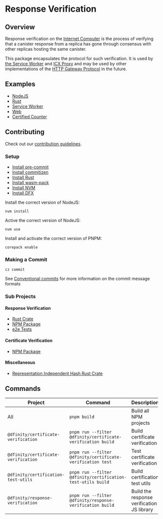 # Response Verification

## Overview

Response verification on the [Internet Computer](https://dfinity.org) is the process of verifying that a canister response from a replica has gone through consensus with other replicas hosting the same canister.

This package encapsulates the protocol for such verification. It is used by [the Service Worker](https://github.com/dfinity/ic/tree/master/typescript/service-worker) and [ICX Proxy](https://github.com/dfinity/ic/tree/master/rs/boundary_node/icx_proxy) and may be used by other implementations of the [HTTP Gateway Protocol](https://internetcomputer.org/docs/current/references/ic-interface-spec/#http-gateway) in the future.

## Examples

- [NodeJS](./examples/nodejs/README.md)
- [Rust](./examples/rust/README.md)
- [Service Worker](./examples/service-worker/README.md)
- [Web](./examples/web/README.md)
- [Certified Counter](./examples/certified-counter/README.md)

## Contributing

Check out our [contribution guidelines](./.github/CONTRIBUTING.md).

### Setup

- [Install pre-commit](https://pre-commit.com/#installation)
- [Install commitizen](https://commitizen-tools.github.io/commitizen/#installation)
- [Install Rust](https://www.rust-lang.org/learn/get-started)
- [Install wasm-pack](https://rustwasm.github.io/wasm-pack/installer)
- [Install NVM](https://github.com/nvm-sh/nvm)
- [Install DFX](https://internetcomputer.org/docs/current/developer-docs/setup/install)

Install the correct version of NodeJS:

```shell
nvm install
```

Active the correct version of NodeJS:

```shell
nvm use
```

Install and activate the correct version of PNPM:

```shell
corepack enable
```

### Making a Commit

```shell
cz commit
```

See [Conventional commits](https://www.conventionalcommits.org/en/v1.0.0/) for more information on the commit message formats

### Sub Projects

#### Response Verification

- [Rust Crate](./packages/ic-response-verification/README.md)
- [NPM Package](./packages/ic-response-verification-wasm/README.md)
- [e2e Tests](./packages/ic-response-verification-tests/README.md)

#### Certificate Verification

- [NPM Package](./packages/certificate-verification-js/README.md)

#### Miscellaneous

- [Representation Independent Hash Rust Crate](./packages/ic-representation-independent-hash/README.md)

## Commands

| Project                             | Command                                                     | Description                                |
| ----------------------------------- | ----------------------------------------------------------- | ------------------------------------------ |
| All                                 | `pnpm build`                                                | Build all NPM projects                     |
| `@dfinity/certificate-verification` | `pnpm run --filter @dfinity/certificate-verification build` | Build certificate verification             |
| `@dfinity/certificate-verification` | `pnpm run --filter @dfinity/certificate-verification test`  | Test certificate verification              |
| `@dfinity/certification-test-utils` | `pnpm run --filter @dfinity/certification-test-utils build` | Build certification test utils             |
| `@dfinity/response-verification`    | `pnpm run --filter @dfinity/response-verification build`    | Build the response verification JS library |
